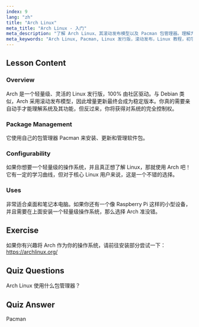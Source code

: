 ```yaml
---
index: 9
lang: "zh"
title: "Arch Linux"
meta_title: "Arch Linux - 入门"
meta_description: "了解 Arch Linux、其滚动发布模型以及 Pacman 包管理器。理解为什么 Arch 非常适合寻求控制权的初学者和高级用户。"
meta_keywords: "Arch Linux, Pacman, Linux 发行版，滚动发布，Linux 教程，初学者指南，轻量级操作系统"
---
```


## Lesson Content

### Overview

Arch 是一个轻量级、灵活的 Linux 发行版，100% 由社区驱动。与 Debian 类似，Arch 采用滚动发布模型，因此增量更新最终会成为稳定版本。你真的需要亲自动手才能理解系统及其功能，但反过来，你将获得对系统的完全控制权。

### Package Management

它使用自己的包管理器 Pacman 来安装、更新和管理软件包。

### Configurability

如果你想要一个轻量级的操作系统，并且真正想了解 Linux，那就使用 Arch 吧！它有一定的学习曲线，但对于核心 Linux 用户来说，这是一个不错的选择。

### Uses

非常适合桌面和笔记本电脑。如果你还有一个像 Raspberry Pi 这样的小型设备，并且需要在上面安装一个轻量级操作系统，那么选择 Arch 准没错。

## Exercise

如果你有兴趣将 Arch 作为你的操作系统，请前往安装部分尝试一下：<https://archlinux.org/>

## Quiz Questions

Arch Linux 使用什么包管理器？

## Quiz Answer

Pacman
